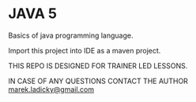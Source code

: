 # JAVA 5

Basics of java programming language.

Import this project into IDE as a maven project.

THIS REPO IS DESIGNED FOR TRAINER LED LESSONS.

IN CASE OF ANY QUESTIONS CONTACT THE AUTHOR marek.ladicky@gmail.com